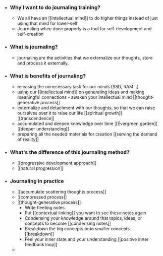 - ### Why I want to do journaling training?
    - We all have an [[intellectual mind]] to do higher things instead of just using that mind for lower-self
    - Journaling when done properly is a tool for self-development and self-creation
- ### What is journaling?
    - journaling are the activities that we externalize our thoughts, store and process it externally.
- ### What is benefits of journaling?
    - releasing the unnecessary task for our minds (SSD, RAM...)
    - using our [[intellectual mind]] on generating ideas and making meaningful connections - awaken your intellectual mind [[thought-generative process]]
    - externalize and detachment with our thoughts, so that we can raise ourselves over it to raise our life [[spiritual growth]] [[transcendence]]
    - accumulated and deepen knowledge over time [[Evergreen garden]] [[deeper understanding]]
    - preparing all the needed materials for creation [[serving the demand of reality]]
- ### What's the difference of this journaling method?
    - [[progressive development approach]]
    - [[natural progression]]
- ### Journaling in practice
    - [[accumulate scattering thoughts process]]
    - [[compressed process]]
    - [[thought-generative process]]
        - Write fleeting notes
        - Put [[contextual linking]] you want to see these notes again
        - Condensing your knowledge around that topics, ideas, or concepts to become  [[condensing notes]]
        - Breakdown the big concepts onto smaller concepts [[breakdown]]
        - Feel your inner state and your understanding [[positive inner feedback loop]]
    - 
